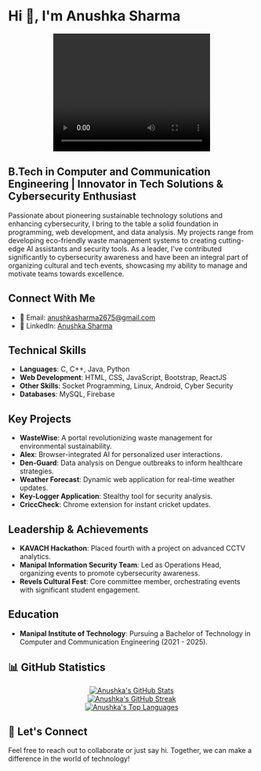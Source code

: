 # Hi 👋, I'm Anushka Sharma

<p align="center">
  <video width="320" height="240" controls>
    <source src="gitgif" type="video/mp4">
  
  </video>
</p>

## B.Tech in Computer and Communication Engineering | Innovator in Tech Solutions & Cybersecurity Enthusiast

Passionate about pioneering sustainable technology solutions and enhancing cybersecurity, I bring to the table a solid foundation in programming, web development, and data analysis. My projects range from developing eco-friendly waste management systems to creating cutting-edge AI assistants and security tools. As a leader, I've contributed significantly to cybersecurity awareness and have been an integral part of organizing cultural and tech events, showcasing my ability to manage and motivate teams towards excellence.

## Connect With Me
- 📧 Email: [anushkasharma2675@gmail.com](mailto:anushkasharma2675@gmail.com)
- 🔗 LinkedIn: [Anushka Sharma](https://www.linkedin.com/in/anushka-sharma)

## Technical Skills
- **Languages**: C, C++, Java, Python
- **Web Development**: HTML, CSS, JavaScript, Bootstrap, ReactJS
- **Other Skills**: Socket Programming, Linux, Android, Cyber Security
- **Databases**: MySQL, Firebase

## Key Projects
- **WasteWise**: A portal revolutionizing waste management for environmental sustainability.
- **Alex**: Browser-integrated AI for personalized user interactions.
- **Den-Guard**: Data analysis on Dengue outbreaks to inform healthcare strategies.
- **Weather Forecast**: Dynamic web application for real-time weather updates.
- **Key-Logger Application**: Stealthy tool for security analysis.
- **CriccCheck**: Chrome extension for instant cricket updates.

## Leadership & Achievements
- **KAVACH Hackathon**: Placed fourth with a project on advanced CCTV analytics.
- **Manipal Information Security Team**: Led as Operations Head, organizing events to promote cybersecurity awareness.
- **Revels Cultural Fest**: Core committee member, orchestrating events with significant student engagement.

## Education
- **Manipal Institute of Technology**: Pursuing a Bachelor of Technology in Computer and Communication Engineering (2021 - 2025).
## 📊 GitHub Statistics

<p align="center">
  <a href="https://github.com/anushkasharma">
    <img src="https://github-readme-stats.vercel.app/api?username=anushkasharma&show_icons=true&count_private=true&theme=radical" alt="Anushka's GitHub Stats"/>
  </a>
  <br>
  <a href="https://github.com/anushkasharma">
    <img src="https://github-readme-streak-stats.herokuapp.com/?user=anushkasharma&theme=radical" alt="Anushka's GitHub Streak"/>
  </a>
  <br>
  <a href="https://github.com/anushkasharma">
    <img src="https://github-readme-stats.vercel.app/api/top-langs/?username=anushkasharma&layout=compact&theme=radical" alt="Anushka's Top Languages"/>
  </a>
</p>

## 💬 Let's Connect
Feel free to reach out to collaborate or just say hi. Together, we can make a difference in the world of technology!

